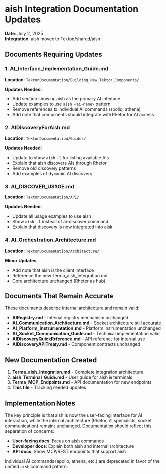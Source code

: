 # aish Integration Documentation Updates

**Date**: July 2, 2025  
**Integration**: aish moved to Tekton/shared/aish

## Documents Requiring Updates

### 1. AI_Interface_Implementation_Guide.md

**Location**: `TektonDocumentation/Building_New_Tekton_Components/`

**Updates Needed**:
- Add section showing aish as the primary AI interface
- Update examples to use `aish <ai-name>` pattern
- Remove references to individual AI commands (apollo, athena)
- Add note that components should integrate with Rhetor for AI access

### 2. AIDiscoveryForAish.md

**Location**: `TektonDocumentation/Guides/`

**Updates Needed**:
- Update to show `aish -l` for listing available AIs
- Explain that aish discovers AIs through Rhetor
- Remove old discovery patterns
- Add examples of dynamic AI discovery

### 3. AI_DISCOVER_USAGE.md

**Location**: `TektonDocumentation/API/`

**Updates Needed**:
- Update all usage examples to use aish
- Show `aish -l` instead of ai-discover command
- Explain that discovery is now integrated into aish

### 4. AI_Orchestration_Architecture.md

**Location**: `TektonDocumentation/Architecture/`

**Minor Updates**:
- Add note that aish is the client interface
- Reference the new Terma_aish_Integration.md
- Core architecture unchanged (Rhetor as hub)

## Documents That Remain Accurate

These documents describe internal architecture and remain valid:

- **AIRegistry.md** - Internal registry mechanism unchanged
- **AI_Communication_Architecture.md** - Socket architecture still accurate
- **AI_Platform_Instrumentation.md** - Platform instrumentation unchanged
- **AI_Socket_Communication_Guide.md** - Technical implementation valid
- **AIDiscoveryQuickReference.md** - API reference for internal use
- **AIDiscoveryAPITreaty.md** - Component contracts unchanged

## New Documentation Created

1. **Terma_aish_Integration.md** - Complete integration architecture
2. **aish_Terminal_Guide.md** - User guide for aish in terminals
3. **Terma_MCP_Endpoints.md** - API documentation for new endpoints
4. **This file** - Tracking needed updates

## Implementation Notes

The key principle is that aish is now the user-facing interface for AI interaction, while the internal architecture (Rhetor, AI specialists, socket communication) remains unchanged. Documentation should reflect this separation of concerns:

- **User-facing docs**: Focus on aish commands
- **Developer docs**: Explain both aish and internal architecture
- **API docs**: Show MCP/REST endpoints that support aish

Individual AI commands (apollo, athena, etc.) are deprecated in favor of the unified `aish` command pattern.